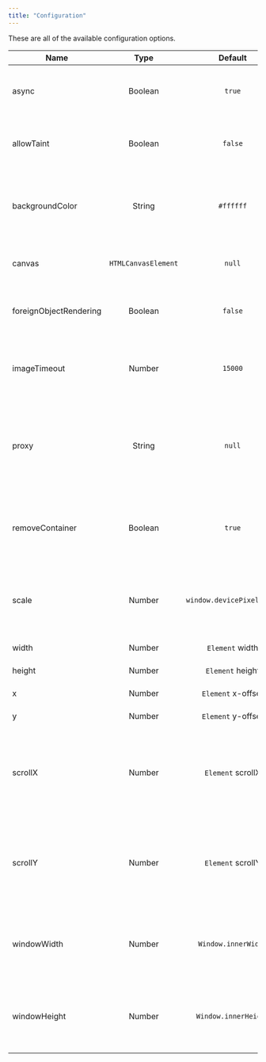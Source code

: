 ```yaml
---
title: "Configuration"
---
```


These are all of the available configuration options.

| Name          | Type          | Default  | Description |
| ------------- |:-------------:| :------: | ----------- |
| async | Boolean | `true` | Whether to parse and render the element asynchronously
| allowTaint | Boolean | `false` | Whether to allow cross-origin images to taint the canvas
| backgroundColor | String | `#ffffff` | Canvas background color, if none is specified in DOM. Set undefined for transparent
| canvas | `HTMLCanvasElement` | `null` | Existing `canvas` element to use as a base for drawing on
| foreignObjectRendering | Boolean | `false` | Whether to use ForeignObject rendering if the browser supports it
| imageTimeout | Number | `15000` | Timeout for loading an image (in milliseconds). Set to `0` to disable timeout.
| proxy | String | `null` | Url to the [proxy](/proxy/) which is to be used for loading cross-origin images. If left empty, cross-origin images won't be loaded.
| removeContainer | Boolean | `true` | Whether to cleanup the cloned DOM elements html2canvas creates temporarily
| scale | Number | `window.devicePixelRatio` | The scale to use for rendering. Defaults to the browsers device pixel ratio.
| width | Number | `Element` width | The width of the `canvas`
| height | Number | `Element` height | The height of the `canvas`
| x | Number | `Element` x-offset | Crop canvas x-coordinate
| y | Number | `Element` y-offset| Crop canvas y-coordinate
| scrollX | Number | `Element` scrollX | The x-scroll position to used when rendering element, (for example if the Element uses `position: fixed`)
| scrollY | Number | `Element` scrollY | The y-scroll position to used when rendering element, (for example if the Element uses `position: fixed`)
| windowWidth | Number | `Window.innerWidth` | Window width to use when rendering `Element`, which may affect things like Media queries
| windowHeight | Number | `Window.innerHeight` | Window height to use when rendering `Element`, which may affect things like Media queries
